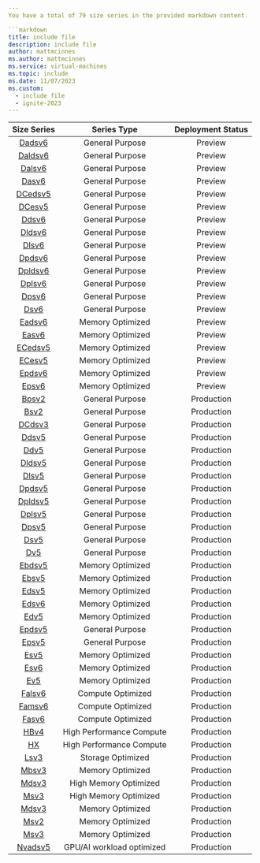 ```yaml
---
You have a total of 79 size series in the provided markdown content.

```markdown
title: include file
description: include file
author: mattmcinnes
ms.author: mattmcinnes
ms.service: virtual-machines
ms.topic: include
ms.date: 11/07/2023
ms.custom:
  - include file
  - ignite-2023
---
```


| Size Series | Series Type | Deployment Status |
|:-:|:-:|:-:|
| [Dadsv6](/azure/virtual-machines/dadsv6-series)      | General Purpose | Preview    |
| [Daldsv6](/azure/virtual-machines/daldsv6-series)    | General Purpose | Preview    |
| [Dalsv6](/azure/virtual-machines/dalsv6-series)      | General Purpose | Preview    |
| [Dasv6](/azure/virtual-machines/dasv6-series)        | General Purpose | Preview    |
| [DCedsv5](/azure/virtual-machines/dcesv5-dcedsv5-series)     | General Purpose | Preview       |
| [DCesv5](/azure/virtual-machines/dcesv5-dcedsv5-series)      | General Purpose | Preview       |
| [Ddsv6](/azure/virtual-machines/ddsv6-series)       | General Purpose | Preview       |
| [Dldsv6](/azure/virtual-machines/dldsv6-series)      | General Purpose | Preview       |
| [Dlsv6](/azure/virtual-machines/dlsv6-dldsv6-series)       | General Purpose | Preview       |
| [Dpdsv6](/azure/virtual-machines/dpdsv6-series)      | General Purpose | Preview       |
| [Dpldsv6](/azure/virtual-machines/dpldsv6-series)     | General Purpose | Preview       |
| [Dplsv6](/azure/virtual-machines/dplsv6-dpldsv6-series)      | General Purpose | Preview       |
| [Dpsv6](/azure/virtual-machines/dpsv6-series)       | General Purpose | Preview       |
| [Dsv6](/azure/virtual-machines/dsv6-ddsv6-series)        | General Purpose | Preview       |
| [Eadsv6](/azure/virtual-machines/eadsv6-series)      | Memory Optimized | Preview      |
| [Easv6](/azure/virtual-machines/easv6-eadsv6-series)       | Memory Optimized | Preview      |
| [ECedsv5](/azure/virtual-machines/ecesv5-ecedsv5-series)     | Memory Optimized | Preview      |
| [ECesv5](/azure/virtual-machines/ecesv5-ecedsv5-series)      | Memory Optimized | Preview      |
| [Epdsv6](/azure/virtual-machines/epdsv6-series)      | Memory Optimized | Preview      |
| [Epsv6](/azure/virtual-machines/epsv6-series)       | Memory Optimized | Preview      |
| [Bpsv2](/azure/virtual-machines/bpsv2-series)       | General Purpose | Production    |
| [Bsv2](/azure/virtual-machines/bsv2-series)        | General Purpose | Production    |
| [DCdsv3](/azure/virtual-machines/dcdsv3-series)      | General Purpose | Production    |
| [Ddsv5](/azure/virtual-machines/ddsv5-series)       | General Purpose |  Production|
| [Ddv5](/azure/virtual-machines/sizes/general-purpose/ddv5-series) | General Purpose | Production |
| [Dldsv5](/azure/virtual-machines/dlsv5-dldsv5-series) | General Purpose | Production |
| [Dlsv5](/azure/virtual-machines/dlsv5-dldsv5-series)       | General Purpose | Production    |
| [Dpdsv5](/azure/virtual-machines/dpdsv5-series)     | General Purpose | Production    |
| [Dpldsv5](/azure/virtual-machines/dpldsv5-series)     | General Purpose | Production    |
| [Dplsv5](/azure/virtual-machines/dplsv5-dpldsv5-series)      | General Purpose | Production    |
| [Dpsv5](/azure/virtual-machines/dpsv5-dpdsv5-series)       | General Purpose | Production    |
| [Dsv5](/azure/virtual-machines/dsv5-ddsv6-series)        | General Purpose | Production    |
| [Dv5](/azure/virtual-machines/dv5-series)         | General Purpose | Production    |
| [Ebdsv5](/azure/virtual-machines/ebdsv5-ebsv5-series)      | Memory Optimized | Production   |
| [Ebsv5](/azure/virtual-machines/ebsv5-series)       | Memory Optimized | Production   |
| [Edsv5](/azure/virtual-machines/edv5-edsv5-series)       | Memory Optimized | Production   |
| [Edsv6](/azure/virtual-machines/edv6-edsv6-series)       | Memory Optimized | Production   |
| [Edv5](/azure/virtual-machines/edv5-edsv5-series)        | Memory Optimized | Production   |
| [Epdsv5](/azure/virtual-machines/epdsv5-series)      | General Purpose | Production    |
| [Epsv5](/azure/virtual-machines/epsv5-series)       | General Purpose | Production    |
| [Esv5](/azure/virtual-machines/ev5-esv5-series)        | Memory Optimized | Production   |
| [Esv6](/azure/virtual-machines/esv6-edsv6-series)        | Memory Optimized | Production   |
| [Ev5](/azure/virtual-machines/ev5-esv5-series)         | Memory Optimized | Production   |
| [Falsv6](/azure/virtual-machines/fasv6-falsv6-series)      | Compute Optimized | Production  |
| [Famsv6](/azure/virtual-machines/fasv6-falsv6-series)      | Compute Optimized | Production  |
| [Fasv6](/azure/virtual-machines/fasv6-falsv6-series)       | Compute Optimized | Production  |
| [HBv4](/azure/virtual-machines/hbv4-series)   | High Performance Compute | Production |
| [HX](/azure/virtual-machines/hx-series)     | High Performance Compute | Production |
| [Lsv3](/azure/virtual-machines/lsv3-series)        | Storage Optimized | Production  |
| [Mbsv3](/azure/virtual-machines/sizes/memory-optimized/mbsv3-mbdsv3-series)     | Memory Optimized | Production   |
| [Mdsv3](/azure/virtual-machines/msv3-mdsv3-medium-series) | High Memory Optimized | Production |
| [Msv3](/azure/virtual-machines/msv3-mdsv3-medium-series)  | High Memory Optimized | Production |
| [Mdsv3](/azure/virtual-machines/msv3-mdsv3-medium-series)     | Memory Optimized | Production   |
| [Msv2](/azure/virtual-machines/msv2-series)        | Memory Optimized | Production   |
| [Msv3](/azure/virtual-machines/msv3-mdsv3-medium-series)      | Memory Optimized | Production   |
| [Nvadsv5](/azure/virtual-machines/nva10v5-series)  | GPU/AI workload optimized | Production |